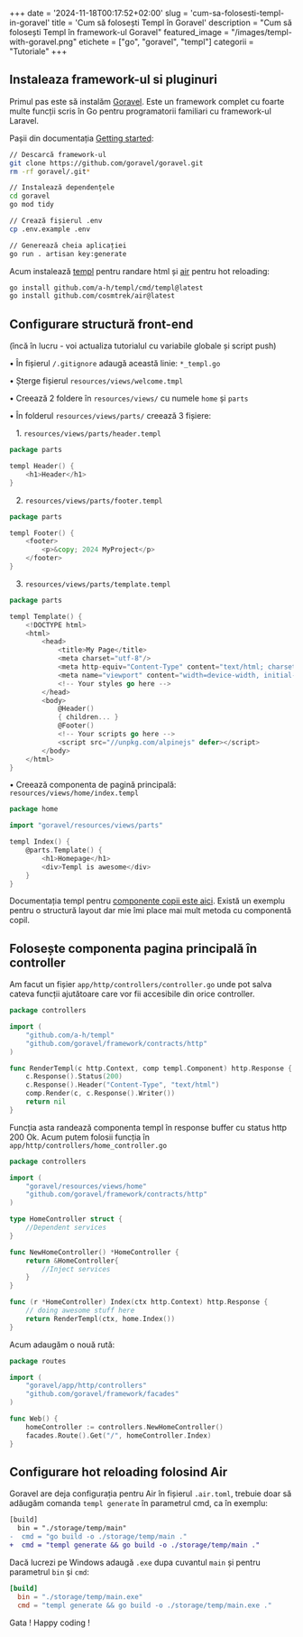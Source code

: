+++
date = '2024-11-18T00:17:52+02:00'
slug = 'cum-sa-folosesti-templ-in-goravel'
title = 'Cum să folosești Templ în Goravel'
description = "Cum să folosești Templ în framework-ul Goravel"
featured_image = "/images/templ-with-goravel.png"
etichete = ["go", "goravel", "templ"]
categorii = "Tutoriale"
+++


## Instaleaza framework-ul si pluginuri

Primul pas este să instalăm [Goravel](https://goravel.dev/). Este un framework complet cu foarte multe funcții scris în Go pentru programatorii familiari cu framework-ul Laravel.

Pașii din documentația [Getting started](https://github.com/goravel/docs/blob/master/getting-started/installation.md):
```bash
// Descarcă framework-ul
git clone https://github.com/goravel/goravel.git
rm -rf goravel/.git*

// Instalează dependențele
cd goravel
go mod tidy

// Crează fișierul .env
cp .env.example .env

// Generează cheia aplicației
go run . artisan key:generate
```

Acum instalează [templ](https://templ.guide/quick-start/installation) pentru randare html și [air](https://github.com/cosmtrek/air?tab=readme-ov-file#installation) pentru hot reloading:
```bash
go install github.com/a-h/templ/cmd/templ@latest
go install github.com/cosmtrek/air@latest
```

## Configurare structură front-end
(încă în lucru - voi actualiza tutorialul cu variabile globale și script push)

&bull; În fișierul `/.gitignore` adaugă această linie: `*_templ.go`

&bull; Șterge fișierul `resources/views/welcome.tmpl`

&bull; Creează 2 foldere în `resources/views/` cu numele `home` și `parts`

&bull; În folderul `resources/views/parts/` creează 3 fișiere:

&nbsp;&nbsp; 1. `resources/views/parts/header.templ`
```go
package parts

templ Header() {
	<h1>Header</h1>
}
```
&nbsp;&nbsp; 2. `resources/views/parts/footer.templ`
```go
package parts

templ Footer() {
	<footer>
		<p>&copy; 2024 MyProject</p>
	</footer>
}
```
&nbsp;&nbsp; 3. `resources/views/parts/template.templ`
```go
package parts

templ Template() {
	<!DOCTYPE html>
	<html>
		<head>
			<title>My Page</title>
			<meta charset="utf-8"/>
			<meta http-equiv="Content-Type" content="text/html; charset=utf-8"/>
			<meta name="viewport" content="width=device-width, initial-scale=1"/>
			<!-- Your styles go here -->
		</head>
		<body>
			@Header()
			{ children... }
			@Footer()
			<!-- Your scripts go here -->
			<script src="//unpkg.com/alpinejs" defer></script>
		</body>
	</html>
}
```
&bull; Creează componenta de pagină principală: `resources/views/home/index.templ`
```go
package home

import "goravel/resources/views/parts"

templ Index() {
	@parts.Template() {
		<h1>Homepage</h1>
		<div>Templ is awesome</div>
	}
}
```
Documentația templ pentru [componente copii este aici](https://templ.guide/syntax-and-usage/template-composition). Există un exemplu pentru o structură layout dar mie îmi place mai mult metoda cu componentă copil.

## Folosește componenta pagina principală în controller
Am facut un fișier `app/http/controllers/controller.go` unde pot salva cateva funcții ajutătoare care vor fii accesibile din orice controller.
```go
package controllers

import (
	"github.com/a-h/templ"
	"github.com/goravel/framework/contracts/http"
)

func RenderTempl(c http.Context, comp templ.Component) http.Response {
	c.Response().Status(200)
	c.Response().Header("Content-Type", "text/html")
	comp.Render(c, c.Response().Writer())
	return nil
}
```
Funcția asta randează componenta templ în response buffer cu status http 200 Ok.
Acum putem folosii funcția în `app/http/controllers/home_controller.go`
```go
package controllers

import (
	"goravel/resources/views/home"
	"github.com/goravel/framework/contracts/http"
)

type HomeController struct {
	//Dependent services
}

func NewHomeController() *HomeController {
	return &HomeController{
		//Inject services
	}
}

func (r *HomeController) Index(ctx http.Context) http.Response {
	// doing awesome stuff here
	return RenderTempl(ctx, home.Index())
}
```
Acum adaugăm o nouă rută:
```go
package routes

import (
	"goravel/app/http/controllers"
	"github.com/goravel/framework/facades"
)

func Web() {
	homeController := controllers.NewHomeController()
	facades.Route().Get("/", homeController.Index)
}
```

## Configurare hot reloading folosind Air

Goravel are deja configurația pentru Air în fișierul `.air.toml`, trebuie doar să adăugăm comanda `templ generate` în parametrul cmd, ca în exemplu:
```diff
[build]
  bin = "./storage/temp/main"
-  cmd = "go build -o ./storage/temp/main ."
+  cmd = "templ generate && go build -o ./storage/temp/main ."
```
Dacă lucrezi pe Windows adaugă `.exe` dupa cuvantul `main` și pentru parametrul `bin` și `cmd`:
```toml
[build]
  bin = "./storage/temp/main.exe"
  cmd = "templ generate && go build -o ./storage/temp/main.exe ."
```
Gata ! Happy coding !
